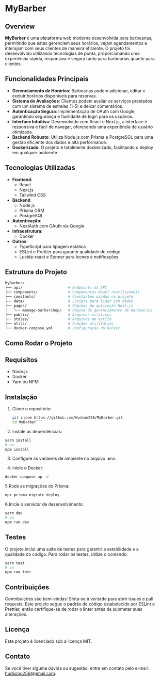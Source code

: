 # MyBarber

## Overview

**MyBarber** é uma plataforma web moderna desenvolvida para barbearias, permitindo que estas gerenciem seus horários, vejam agendamentos e interajam com seus clientes de maneira eficiente. O projeto foi desenvolvido utilizando tecnologias de ponta, proporcionando uma experiência rápida, responsiva e segura tanto para barbearias quanto para clientes.

## Funcionalidades Principais

- **Gerenciamento de Horários**: Barbearias podem adicionar, editar e excluir horários disponíveis para reservas.
- **Sistema de Avaliações**: Clientes podem avaliar os serviços prestados com um sistema de estrelas (1-5) e deixar comentários.
- **Autenticação Segura**: Implementação de OAuth com Google, garantindo segurança e facilidade de login para os usuários.
- **Interface Intuitiva**: Desenvolvido com React e Next.js, a interface é responsiva e fácil de navegar, oferecendo uma experiência de usuário otimizada.
- **Backend Robusto**: Utiliza Node.js com Prisma e PostgreSQL para uma gestão eficiente dos dados e alta performance.
- **Dockerizado**: O projeto é totalmente dockerizado, facilitando o deploy em qualquer ambiente.

## Tecnologias Utilizadas

- **Frontend**:
  - React
  - Next.js
  - Tailwind CSS
- **Backend**:
  - Node.js
  - Prisma ORM
  - PostgreSQL
- **Autenticação**:
  - NextAuth com OAuth via Google
- **Infraestrutura**:
  - Docker
- **Outros**:
  - TypeScript para tipagem estática
  - ESLint e Prettier para garantir qualidade de código
  - Lucide-react e Sonner para ícones e notificações

## Estrutura do Projeto

```bash
MyBarber/
├── api/                     # Endpoints da API
├── components/              # Componentes React reutilizáveis
├── constants/               # Constantes usadas no projeto
├── data/                    # Scripts para lidar com dados
├── pages/                   # Páginas da aplicação Next.js
│   └── manage-barbershop/   # Página de gerenciamento de barbearias
├── public/                  # Arquivos estáticos
├── styles/                  # Arquivos de estilo
├── utils/                   # Funções utilitárias
└── docker-compose.yml       # Configuração do Docker
```
## Como Rodar o Projeto
## Requisitos

- Node.js
- Docker
- Yarn ou NPM

## Instalação

1. Clone o repositório:

   ```bash
   git clone https://github.com/Hudson256/MyBarber.git
   cd MyBarber```
2. Instale as dependências:

```bash
yarn install
# ou
npm install
```
3. Configure as variáveis de ambiente no arquivo .env.

4. Inicie o Docker:

```bash
docker-compose up -d
```
5.Rode as migrações do Prisma:
```bash
npx prisma migrate deploy
```
6.Inicie o servidor de desenvolvimento:
```bash
yarn dev
# ou
npm run dev
```
## Testes
O projeto inclui uma suíte de testes para garantir a estabilidade e a qualidade do código. Para rodar os testes, utilize o comando:
```bash
yarn test
# ou
npm run test
```
## Contribuições
Contribuições são bem-vindas! Sinta-se à vontade para abrir issues e pull requests. Este projeto segue o padrão de código estabelecido por ESLint e Prettier, então certifique-se de rodar o linter antes de submeter suas alterações.

## Licença
Este projeto é licenciado sob a licença MIT.

## Contato
Se você tiver alguma dúvida ou sugestão, entre em contato pelo e-mail: hudsono256@gmail.com.
